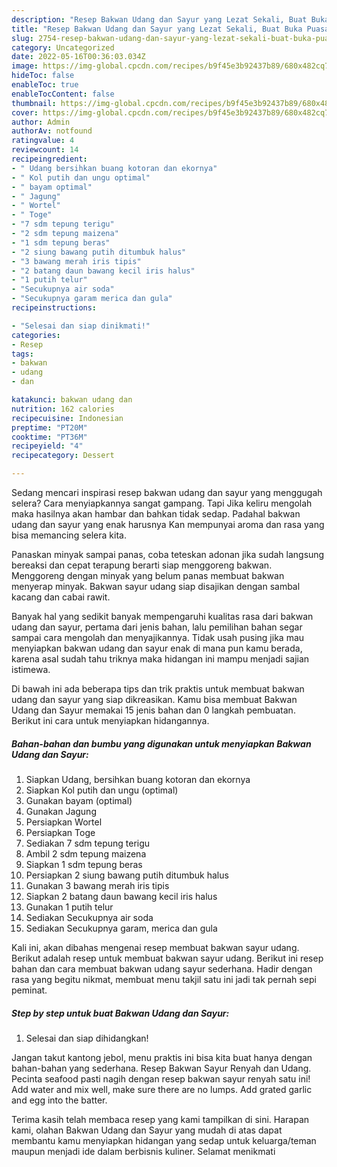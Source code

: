 ```yaml
---
description: "Resep Bakwan Udang dan Sayur yang Lezat Sekali, Buat Buka Puasa Enak"
title: "Resep Bakwan Udang dan Sayur yang Lezat Sekali, Buat Buka Puasa Enak"
slug: 2754-resep-bakwan-udang-dan-sayur-yang-lezat-sekali-buat-buka-puasa-enak
category: Uncategorized
date: 2022-05-16T00:36:03.034Z
image: https://img-global.cpcdn.com/recipes/b9f45e3b92437b89/680x482cq70/bakwan-udang-dan-sayur-foto-resep-utama.jpg
hideToc: false
enableToc: true
enableTocContent: false
thumbnail: https://img-global.cpcdn.com/recipes/b9f45e3b92437b89/680x482cq70/bakwan-udang-dan-sayur-foto-resep-utama.jpg
cover: https://img-global.cpcdn.com/recipes/b9f45e3b92437b89/680x482cq70/bakwan-udang-dan-sayur-foto-resep-utama.jpg
author: Admin
authorAv: notfound
ratingvalue: 4
reviewcount: 14
recipeingredient:
- " Udang bersihkan buang kotoran dan ekornya"
- " Kol putih dan ungu optimal"
- " bayam optimal"
- " Jagung"
- " Wortel"
- " Toge"
- "7 sdm tepung terigu"
- "2 sdm tepung maizena"
- "1 sdm tepung beras"
- "2 siung bawang putih ditumbuk halus"
- "3 bawang merah iris tipis"
- "2 batang daun bawang kecil iris halus"
- "1 putih telur"
- "Secukupnya air soda"
- "Secukupnya garam merica dan gula"
recipeinstructions:

- "Selesai dan siap dinikmati!"
categories:
- Resep
tags:
- bakwan
- udang
- dan

katakunci: bakwan udang dan 
nutrition: 162 calories
recipecuisine: Indonesian
preptime: "PT20M"
cooktime: "PT36M"
recipeyield: "4"
recipecategory: Dessert

---
```



Sedang mencari inspirasi resep bakwan udang dan sayur yang menggugah selera? Cara menyiapkannya sangat gampang. Tapi Jika keliru mengolah maka hasilnya akan hambar dan bahkan tidak sedap. Padahal bakwan udang dan sayur yang enak harusnya Kan mempunyai aroma dan rasa yang bisa memancing selera kita.


Panaskan minyak sampai panas, coba teteskan adonan jika sudah langsung bereaksi dan cepat terapung berarti siap menggoreng bakwan. Menggoreng dengan minyak yang belum panas membuat bakwan menyerap minyak. Bakwan sayur udang siap disajikan dengan sambal kacang dan cabai rawit.

Banyak hal yang sedikit banyak mempengaruhi kualitas rasa dari bakwan udang dan sayur, pertama dari jenis bahan, lalu pemilihan bahan segar sampai cara mengolah dan menyajikannya. Tidak usah pusing jika mau menyiapkan bakwan udang dan sayur enak di mana pun kamu berada, karena asal sudah tahu triknya maka hidangan ini mampu menjadi sajian istimewa.


Di bawah ini ada beberapa tips dan trik praktis untuk membuat bakwan udang dan sayur yang siap dikreasikan. Kamu bisa membuat Bakwan Udang dan Sayur memakai 15 jenis bahan dan 0 langkah pembuatan. Berikut ini cara untuk menyiapkan hidangannya.

<!--inarticleads1-->

##### Bahan-bahan dan bumbu yang digunakan untuk menyiapkan Bakwan Udang dan Sayur:

1. Siapkan  Udang, bersihkan buang kotoran dan ekornya
1. Siapkan  Kol putih dan ungu (optimal)
1. Gunakan  bayam (optimal)
1. Gunakan  Jagung
1. Persiapkan  Wortel
1. Persiapkan  Toge
1. Sediakan 7 sdm tepung terigu
1. Ambil 2 sdm tepung maizena
1. Siapkan 1 sdm tepung beras
1. Persiapkan 2 siung bawang putih ditumbuk halus
1. Gunakan 3 bawang merah iris tipis
1. Siapkan 2 batang daun bawang kecil iris halus
1. Gunakan 1 putih telur
1. Sediakan Secukupnya air soda
1. Sediakan Secukupnya garam, merica dan gula


Kali ini, akan dibahas mengenai resep membuat bakwan sayur udang. Berikut adalah resep untuk membuat bakwan sayur udang. Berikut ini resep bahan dan cara membuat bakwan udang sayur sederhana. Hadir dengan rasa yang begitu nikmat, membuat menu takjil satu ini jadi tak pernah sepi peminat. 

<!--inarticleads2-->

##### Step by step untuk buat Bakwan Udang dan Sayur:


1. Selesai dan siap dihidangkan!

Jangan takut kantong jebol, menu praktis ini bisa kita buat hanya dengan bahan-bahan yang sederhana. Resep Bakwan Sayur Renyah dan Udang. Pecinta seafood pasti nagih dengan resep bakwan sayur renyah satu ini! Add water and mix well, make sure there are no lumps. Add grated garlic and egg into the batter. 

Terima kasih telah membaca resep yang kami tampilkan di sini. Harapan kami, olahan Bakwan Udang dan Sayur yang mudah di atas dapat membantu kamu menyiapkan hidangan yang sedap untuk keluarga/teman maupun menjadi ide dalam berbisnis kuliner. Selamat menikmati
